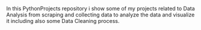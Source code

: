 In this PythonProjects repository i show some of my projects related to Data Analysis from scraping and collecting data to analyze the data and visualize it including also some Data Cleaning process.
